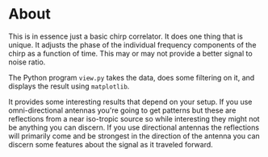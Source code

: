 # About

This is in essence just a basic chirp correlator. It does one thing that is unique. It adjusts
the phase of the individual frequency components of the chirp as a function of time. This may or
may not provide a better signal to noise ratio.

The Python program `view.py` takes the data, does some filtering on it, and displays the result
using `matplotlib`. 

It provides some interesting results that depend on your setup. If you use omni-directional
antennas you're going to get patterns but these are reflections from a near iso-tropic source
so while interesting they might not be anything you can discern. If you use directional
antennas the reflections will primarily come and be strongest in the direction of the antenna
you can discern some features about the signal as it traveled forward.